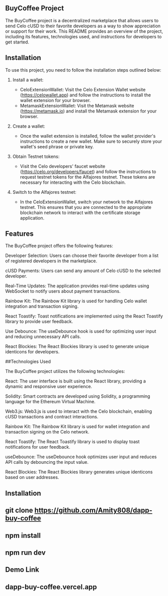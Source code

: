 
## BuyCoffee Project

The BuyCoffee project is a decentralized marketplace that allows users to send Celo cUSD to their favorite developers as a way to show appreciation or support for their work. This README provides an overview of the project, including its features, technologies used, and instructions for developers to get started.

## Installation

To use this project, you need to follow the installation steps outlined below:

1. Install a wallet:
   - CeloExtensionWallet: Visit the Celo Extension Wallet website (https://celowallet.app) and follow the instructions to install the wallet extension for your browser.
   - MetamaskExtensionWallet: Visit the Metamask website (https://metamask.io) and install the Metamask extension for your browser.

2. Create a wallet:
   - Once the wallet extension is installed, follow the wallet provider's instructions to create a new wallet. Make sure to securely store your wallet's seed phrase or private key.

3. Obtain Testnet tokens:
   - Visit the Celo developers' faucet website (https://celo.org/developers/faucet) and follow the instructions to request testnet tokens for the Alfajores testnet. These tokens are necessary for interacting with the Celo blockchain.

4. Switch to the Alfajores testnet:
   - In the CeloExtensionWallet, switch your network to the Alfajores testnet. This ensures that you are connected to the appropriate blockchain network to interact with the certificate storage application.

## Features
 The BuyCoffee project offers the following features:

Developer Selection: Users can choose their favorite developer from a list of registered developers in the marketplace.

cUSD Payments: Users can send any amount of Celo cUSD to the selected developer.

Real-Time Updates: The application provides real-time updates using WebSocket to notify users about payment transactions.

Rainbow Kit: The Rainbow Kit library is used for handling Celo wallet integration and transaction signing.

React Toastify: Toast notifications are implemented using the React Toastify library to provide user feedback.

Use Debounce: The useDebounce hook is used for optimizing user input and reducing unnecessary API calls.

React Blockies: The React Blockies library is used to generate unique identicons for developers.


##Technologies Used

The BuyCoffee project utilizes the following technologies:

React: The user interface is built using the React library, providing a dynamic and responsive user experience.

Solidity: Smart contracts are developed using Solidity, a programming language for the Ethereum Virtual Machine.

Web3.js: Web3.js is used to interact with the Celo blockchain, enabling cUSD transactions and contract interactions.

Rainbow Kit: The Rainbow Kit library is used for wallet integration and transaction signing on the Celo network.

React Toastify: The React Toastify library is used to display toast notifications for user feedback.

useDebounce: The useDebounce hook optimizes user input and reduces API calls by debouncing the input value.

React Blockies: The React Blockies library generates unique identicons based on user addresses.

## Installation

## git clone https://github.com/Amity808/dapp-buy-coffee

## npm install

## npm run dev

## Demo Link

## dapp-buy-coffee.vercel.app


